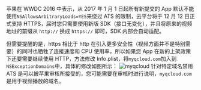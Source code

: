苹果在 WWDC 2016 中表示，从 2017 年 1 月 1 日起所有新提交的 App 默认不能使用`NSAllowsArbitraryLoads=YES`来绕过 ATS 的限制，云平台将于 12 月 12 日正式支持 HTTPS，届时您只需要使用新版 SDK（接口无变化），并且将原来的视频地址的前缀从 `http://` 换成 `https://` 即可，SDK 内部会自动适配。

但需要提醒的是，https 相比于 http 在引入更多安全性（视频方面并不是特别需要）的同时也牺牲了连接速度和 CPU 使用率，所以如果您 App 在新的上架政策下还要需要继续使用 HTTP，方法修改 Info.plist，将`myqcloud.com`加入到`NSExceptionDomains`中，具体的修改如图所示：
![myqcloud](http://qzonestyle.gtimg.cn/qzone/vas/opensns/res/img/myqcloud.png)
针对特定域名禁用 ATS 是可以被苹果审核所接受的，您可能需要在审核时进行说明，`myqcloud.com`是用于视频播放的域名。
